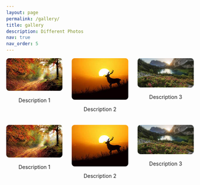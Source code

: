 ```yaml
---
layout: page
permalink: /gallery/
title: gallery
description: Different Photos
nav: true
nav_order: 5
---
```

<style>
  .image-row {
    display: flex;
    justify-content: space-between;
    margin-bottom: 20px;
  }
  .image-row div {
    width: 30%; /* Adjust this if you need */
    text-align: center;
  }
  .image-row img {
    width: 100%;
    object-fit: cover;
    border-radius: 8px; /* optional for rounded corners */
  }
</style>

<div class="image-row">
  <div>
    <img src="../images/images (1).jpeg" alt="Description 1" />
    <p>Description 1</p>
  </div>
  <div>
    <img src="../images/download.jpeg" alt="Description 2" />
    <p>Description 2</p>
  </div>
  <div>
    <img src="../images/images (2).jpeg" alt="Description 3" />
    <p>Description 3</p>
  </div>
</div>

<div class="image-row">
  <div>
    <img src="../images/images (1).jpeg" alt="Description 1" />
    <p>Description 1</p>
  </div>
  <div>
    <img src="../images/download.jpeg" alt="Description 2" />
    <p>Description 2</p>
  </div>
  <div>
    <img src="../images/images (2).jpeg" alt="Description 3" />
    <p>Description 3</p>
  </div>
</div>
